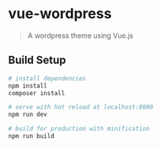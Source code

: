 # vue-wordpress

> A wordpress theme using Vue.js

## Build Setup

``` bash
# install dependencies
npm install
composer install

# serve with hot reload at localhost:8080
npm run dev

# build for production with minification
npm run build
```
